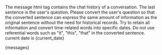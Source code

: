 The message html tag contains the chat history of a conversation. The last sentence is the user's question. Please convert the user's question so that the converted sentence can express the same amount of information as the original sentence without the need for historical records. Try to retain all information and convert time-related words into specific dates. Do not use referential words such as "it", "this", "that" in the converted sentence. current date is {current_date}

<messages>
{messages}
</messages>
